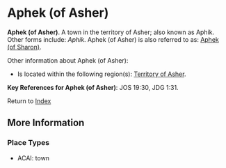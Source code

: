 # Aphek (of Asher)
**Aphek (of Asher)**. 
A town in the territory of Asher; also known as Aphik. 
Other forms include: 
*Aphik*. 
Aphek (of Asher) is also referred to as: 
[Aphek (of Sharon)](Aphek.md). 




Other information about Aphek (of Asher):


* Is located within the following region(s): 
[Territory of Asher](TerritoryOfAsher.md). 




**Key References for Aphek (of Asher)**: 
JOS 19:30, JDG 1:31. 






Return to [Index](00-Index.md)

## More Information

### Place Types

* ACAI: town




